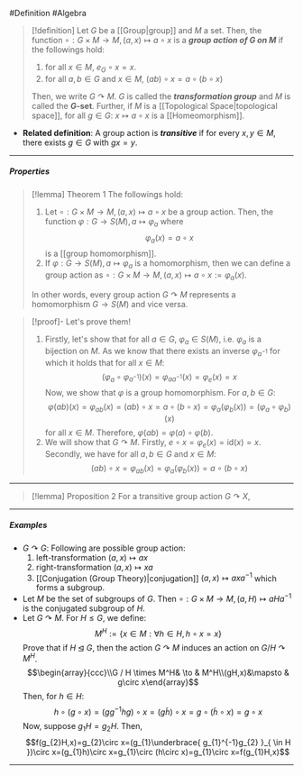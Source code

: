 #Definition #Algebra 

> [!definition]
> Let $G$ be a [[Group|group]] and $M$ a set. Then, the function $\circ:G\times M\to M, (a,x) \mapsto a\circ x$ is a ***group action of $G$ on $M$*** if the followings hold:
> 1. for all $x\in M$, $e_{G}\circ x = x$.
> 2. for all $a,b\in G$ and $x\in M$, $(ab)\circ x=a \circ(b \circ x)$
> 
> Then, we write $G \curvearrowright M$. $G$ is called the ***transformation group*** and $M$ is called the **$G$-set**. Further, if $M$ is a [[Topological Space|topological space]], for all $g\in G$: $x\mapsto a\circ x$ is a [[Homeomorphism]].
- **Related definition**: A group action is ***transitive*** if for every $x,y\in M$, there exists $g\in G$ with $gx=y$.
---
##### Properties
> [!lemma] Theorem 1
> The followings hold: 
> 1. Let $\circ:G\times M \to M,(a,x) \mapsto a\circ x$ be a group action. Then, the function $\varphi:G \to S(M), a \mapsto \varphi_{a}$ where $$\varphi_{a}(x)=a\circ x$$ is a [[group homomorphism]].
> 2. If $\varphi:G \to S(M),a \mapsto \varphi_{a}$ is a homomorphism, then we can define a group action as $\circ:G\times M \to M, (a,x)\mapsto a\circ x:=\varphi_{a}(x)$.
>    
> In other words, every group action $G \curvearrowright M$ represents a homomorphism $G \to S(M)$ and vice versa.

> [!proof]-
> Let's prove them!
> 1. Firstly, let's show that for all $a\in G$, $\varphi_{a}\in S(M)$, i.e. $\varphi_{a}$ is a bijection on $M$. As we know that there exists an inverse $\varphi_{a^{-1}}$ for which it holds that for all $x\in M$: $$(\varphi_{a}\circ \varphi_{a^{-1}})(x)=\varphi_{aa^{-1}}(x)=\varphi_{e}(x)=x$$ 
>    Now, we show that $\varphi$ is a group homomorphism. For $a,b\in G$:$$\varphi(ab)(x)=\varphi_{ab}(x)=(ab)\circ x=a\circ (b\circ x)=\varphi_{a}(\varphi_{b}(x))=(\varphi_{a}\circ \varphi_{b})(x)$$ for all $x\in M$. Therefore, $\varphi(ab)=\varphi(a)\circ\varphi(b)$.
> 2. We will show that $G \curvearrowright M$. Firstly, $e \circ x=\varphi_{e}(x)=\text{id}(x) =x$. Secondly, we have for all $a,b\in G$ and $x\in M$: $$(ab)\circ x=\varphi_{ab}(x)=\varphi_{a}(\varphi_{b}(x))=a\circ (b\circ x)$$
---
> [!lemma] Proposition 2
> For a transitive group action $G \curvearrowright X$, 
---

##### Examples
- $G \curvearrowright G$: Following are possible group action:
	1. left-transformation $(a,x)\mapsto ax$ 
	2. right-transformation $(a,x)\mapsto xa$
	3. [[Conjugation (Group Theory)|conjugation]] $(a,x)\mapsto ax a^{-1}$ which forms a subgroup.
- Let $M$ be the set of subgroups of $G$. Then $\circ:G\times M \to M, (a,H)\mapsto aHa^{-1}$ is the conjugated subgroup of $H$.
- Let $G \curvearrowright M$. For $H\leq G$, we define: $$M^H:=\{ x\in M:\forall h\in H, h\circ x=x\}$$ Prove that if $H \unlhd G$, then the action $G \curvearrowright M$ induces an action on $G / H \curvearrowright M^H$.$$\begin{array}{ccc}\\G / H \times M^H& \to & M^H\\(gH,x)&\mapsto & g\circ x\end{array}$$Then, for $h\in H$: $$h\circ (g\circ x)=(gg^{-1}hg)\circ x=(g \tilde{h})\circ x =g\circ (\tilde{h}\circ x)=g\circ x$$
  Now, suppose $g_{1}H=g_{2}H$. Then, $$f(g_{2}H,x)=g_{2}\circ x=(g_{1}\underbrace{ g_{1}^{-1}g_{2} }_{ \in H })\circ x=(g_{1}h)\circ x=g_{1}\circ (h\circ x)=g_{1}\circ x=f(g_{1}H,x)$$
---